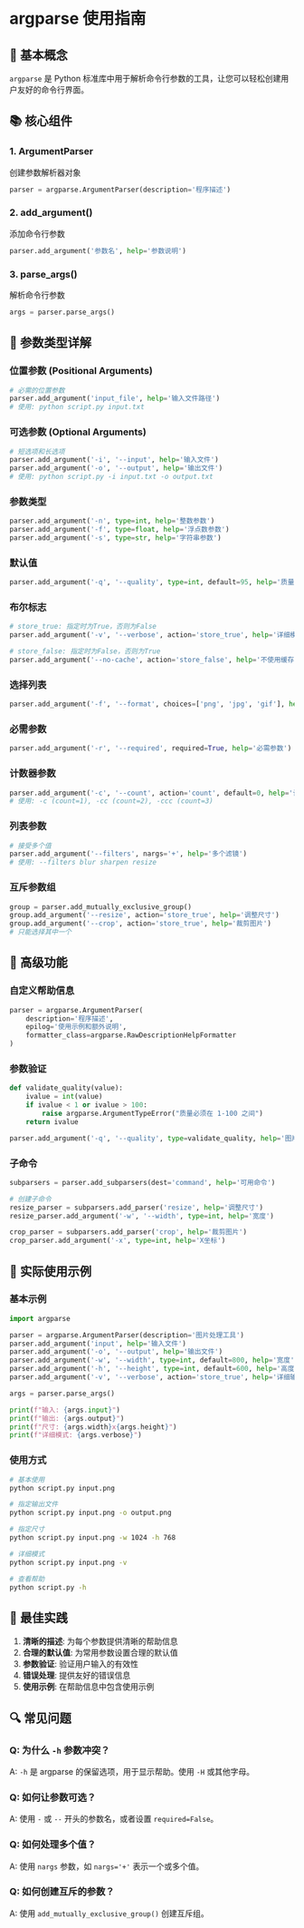 # argparse 使用指南

## 🎯 基本概念

`argparse` 是 Python 标准库中用于解析命令行参数的工具，让您可以轻松创建用户友好的命令行界面。

## 📚 核心组件

### 1. ArgumentParser
创建参数解析器对象
```python
parser = argparse.ArgumentParser(description='程序描述')
```

### 2. add_argument()
添加命令行参数
```python
parser.add_argument('参数名', help='参数说明')
```

### 3. parse_args()
解析命令行参数
```python
args = parser.parse_args()
```

## 🔧 参数类型详解

### 位置参数 (Positional Arguments)
```python
# 必需的位置参数
parser.add_argument('input_file', help='输入文件路径')
# 使用: python script.py input.txt
```

### 可选参数 (Optional Arguments)
```python
# 短选项和长选项
parser.add_argument('-i', '--input', help='输入文件')
parser.add_argument('-o', '--output', help='输出文件')
# 使用: python script.py -i input.txt -o output.txt
```

### 参数类型
```python
parser.add_argument('-n', type=int, help='整数参数')
parser.add_argument('-f', type=float, help='浮点数参数')
parser.add_argument('-s', type=str, help='字符串参数')
```

### 默认值
```python
parser.add_argument('-q', '--quality', type=int, default=95, help='质量')
```

### 布尔标志
```python
# store_true: 指定时为True，否则为False
parser.add_argument('-v', '--verbose', action='store_true', help='详细模式')

# store_false: 指定时为False，否则为True
parser.add_argument('--no-cache', action='store_false', help='不使用缓存')
```

### 选择列表
```python
parser.add_argument('-f', '--format', choices=['png', 'jpg', 'gif'], help='图片格式')
```

### 必需参数
```python
parser.add_argument('-r', '--required', required=True, help='必需参数')
```

### 计数器参数
```python
parser.add_argument('-c', '--count', action='count', default=0, help='计数')
# 使用: -c (count=1), -cc (count=2), -ccc (count=3)
```

### 列表参数
```python
# 接受多个值
parser.add_argument('--filters', nargs='+', help='多个滤镜')
# 使用: --filters blur sharpen resize
```

### 互斥参数组
```python
group = parser.add_mutually_exclusive_group()
group.add_argument('--resize', action='store_true', help='调整尺寸')
group.add_argument('--crop', action='store_true', help='裁剪图片')
# 只能选择其中一个
```

## 🎨 高级功能

### 自定义帮助信息
```python
parser = argparse.ArgumentParser(
    description='程序描述',
    epilog='使用示例和额外说明',
    formatter_class=argparse.RawDescriptionHelpFormatter
)
```

### 参数验证
```python
def validate_quality(value):
    ivalue = int(value)
    if ivalue < 1 or ivalue > 100:
        raise argparse.ArgumentTypeError("质量必须在 1-100 之间")
    return ivalue

parser.add_argument('-q', '--quality', type=validate_quality, help='图片质量')
```

### 子命令
```python
subparsers = parser.add_subparsers(dest='command', help='可用命令')

# 创建子命令
resize_parser = subparsers.add_parser('resize', help='调整尺寸')
resize_parser.add_argument('-w', '--width', type=int, help='宽度')

crop_parser = subparsers.add_parser('crop', help='裁剪图片')
crop_parser.add_argument('-x', type=int, help='X坐标')
```

## 📖 实际使用示例

### 基本示例
```python
import argparse

parser = argparse.ArgumentParser(description='图片处理工具')
parser.add_argument('input', help='输入文件')
parser.add_argument('-o', '--output', help='输出文件')
parser.add_argument('-w', '--width', type=int, default=800, help='宽度')
parser.add_argument('-h', '--height', type=int, default=600, help='高度')
parser.add_argument('-v', '--verbose', action='store_true', help='详细输出')

args = parser.parse_args()

print(f"输入: {args.input}")
print(f"输出: {args.output}")
print(f"尺寸: {args.width}x{args.height}")
print(f"详细模式: {args.verbose}")
```

### 使用方式
```bash
# 基本使用
python script.py input.png

# 指定输出文件
python script.py input.png -o output.png

# 指定尺寸
python script.py input.png -w 1024 -h 768

# 详细模式
python script.py input.png -v

# 查看帮助
python script.py -h
```

## 🚀 最佳实践

1. **清晰的描述**: 为每个参数提供清晰的帮助信息
2. **合理的默认值**: 为常用参数设置合理的默认值
3. **参数验证**: 验证用户输入的有效性
4. **错误处理**: 提供友好的错误信息
5. **使用示例**: 在帮助信息中包含使用示例

## 🔍 常见问题

### Q: 为什么 `-h` 参数冲突？
A: `-h` 是 argparse 的保留选项，用于显示帮助。使用 `-H` 或其他字母。

### Q: 如何让参数可选？
A: 使用 `-` 或 `--` 开头的参数名，或者设置 `required=False`。

### Q: 如何处理多个值？
A: 使用 `nargs` 参数，如 `nargs='+'` 表示一个或多个值。

### Q: 如何创建互斥的参数？
A: 使用 `add_mutually_exclusive_group()` 创建互斥组。

